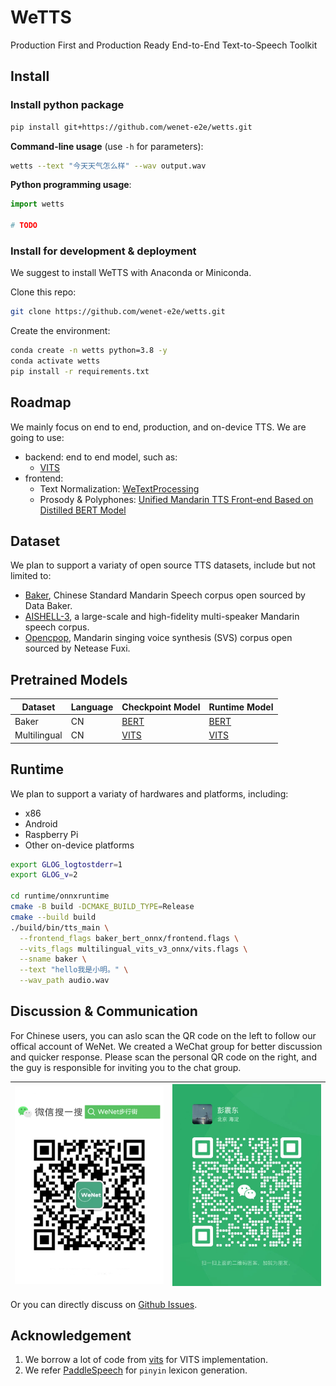 # WeTTS

Production First and Production Ready End-to-End Text-to-Speech Toolkit

## Install

### Install python package
``` sh
pip install git+https://github.com/wenet-e2e/wetts.git
```
**Command-line usage** (use `-h` for parameters):

``` sh
wetts --text "今天天气怎么样" --wav output.wav
```

**Python programming usage**:

``` python
import wetts

# TODO
```

### Install for development & deployment

We suggest to install WeTTS with Anaconda or Miniconda.

Clone this repo:

```sh
git clone https://github.com/wenet-e2e/wetts.git
```

Create the environment:

```bash
conda create -n wetts python=3.8 -y
conda activate wetts
pip install -r requirements.txt
```

## Roadmap

We mainly focus on end to end, production, and on-device TTS. We are going to use:

* backend: end to end model, such as:
  * [VITS](https://arxiv.org/pdf/2106.06103.pdf)
* frontend:
  * Text Normalization: [WeTextProcessing](https://github.com/wenet-e2e/WeTextProcessing)
  * Prosody & Polyphones: [Unified Mandarin TTS Front-end Based on Distilled BERT Model](https://arxiv.org/pdf/2012.15404.pdf)

## Dataset

We plan to support a variaty of open source TTS datasets, include but not limited to:

* [Baker](https://www.data-baker.com/data/index/TNtts), Chinese Standard Mandarin Speech corpus open sourced by Data Baker.
* [AISHELL-3](https://openslr.org/93), a large-scale and high-fidelity multi-speaker Mandarin speech corpus.
* [Opencpop](https://wenet.org.cn/opencpop), Mandarin singing voice synthesis (SVS) corpus open sourced by Netease Fuxi.

## Pretrained Models

| Dataset        | Language | Checkpoint Model | Runtime Model |
| -------------- | -------- | ---------------- | ------------- |
| Baker          | CN       | [BERT](https://wenet.org.cn/downloads?models=wetts&version=baker_bert_exp.tar.gz) | [BERT](https://wenet.org.cn/downloads?models=wetts&version=baker_bert_onnx.tar.gz) |
| Multilingual   | CN       | [VITS](https://wenet.org.cn/downloads?models=wetts&version=multilingual_vits_v3_exp.tar.gz) | [VITS](https://wenet.org.cn/downloads?models=wetts&version=multilingual_vits_v3_onnx.tar.gz) |

## Runtime

We plan to support a variaty of hardwares and platforms, including:

* x86
* Android
* Raspberry Pi
* Other on-device platforms

``` bash
export GLOG_logtostderr=1
export GLOG_v=2

cd runtime/onnxruntime
cmake -B build -DCMAKE_BUILD_TYPE=Release
cmake --build build
./build/bin/tts_main \
  --frontend_flags baker_bert_onnx/frontend.flags \
  --vits_flags multilingual_vits_v3_onnx/vits.flags \
  --sname baker \
  --text "hello我是小明。" \
  --wav_path audio.wav
```

## Discussion & Communication

For Chinese users, you can aslo scan the QR code on the left to follow our offical account of WeNet.
We created a WeChat group for better discussion and quicker response.
Please scan the personal QR code on the right, and the guy is responsible for inviting you to the chat group.

| <img src="https://github.com/robin1001/qr/blob/master/wenet.jpeg" width="250px"> | <img src="https://github.com/pengzhendong/files/blob/master/images/wechat.png" width="250px"> |
| ---- | ---- |

Or you can directly discuss on [Github Issues](https://github.com/wenet-e2e/wetts/issues).

## Acknowledgement

1. We borrow a lot of code from [vits](https://github.com/jaywalnut310/vits) for VITS implementation.
2. We refer [PaddleSpeech](https://github.com/PaddlePaddle/PaddleSpeech) for `pinyin` lexicon generation.
